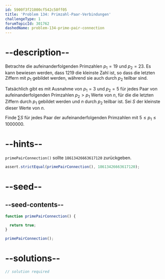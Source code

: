 ```yaml
---
id: 5900f3f21000cf542c50ff05
title: 'Problem 134: Primzahl-Paar-Verbindungen'
challengeType: 1
forumTopicId: 301762
dashedName: problem-134-prime-pair-connection
---
```


# --description--

Betrachte die aufeinanderfolgenden Primzahlen $p_1 = 19$ und $p_2 = 23$. Es kann bewiesen werden, dass 1219 die kleinste Zahl ist, so dass die letzten Ziffern mit $p_1$ gebildet werden, während sie auch durch $p_2$ teilbar sind.

Tatsächlich gibt es mit Ausnahme von $p_1 = 3$ und $p_2 = 5$ für jedes Paar von aufeinanderfolgenden Primzahlen $p_2 > p_1$ Werte von $n$, für die die letzten Ziffern durch $p_1$ gebildet werden und $n$ durch $p_2$ teilbar ist. Sei $S$ der kleinste dieser Werte von $n$.

Finde $\sum{S}$ für jedes Paar der aufeinanderfolgenden Primzahlen mit $5 ≤ p_1 ≤ 1000000$.

# --hints--

`primePairConnection()` sollte `18613426663617120` zurückgeben.

```js
assert.strictEqual(primePairConnection(), 18613426663617120);
```

# --seed--

## --seed-contents--

```js
function primePairConnection() {

  return true;
}

primePairConnection();
```

# --solutions--

```js
// solution required
```
